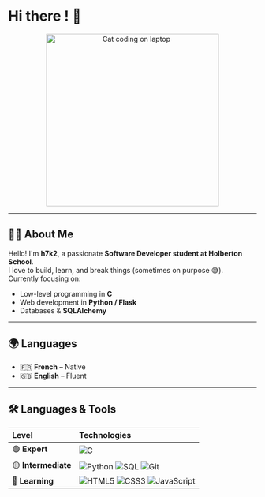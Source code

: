 # Hi there ! 👋

<p align="center">
  <img src="https://media2.giphy.com/media/v1.Y2lkPTc5MGI3NjExNTIwbHZ0aHFwamRtbXZpeTd1ZDhhYjU4czEyMnBzM25tZDl5aHppaiZlcD12MV9pbnRlcm5hbF9naWZfYnlfaWQmY3Q9Zw/lJNoBCvQYp7nq/giphy.gif" alt="Cat coding on laptop" width="350"/>
</p>

---

## 🧑‍💻 About Me
Hello! I'm **h7k2**, a passionate **Software Developer student at Holberton School**.  
I love to build, learn, and break things (sometimes on purpose 😅).  
Currently focusing on:
- Low-level programming in **C**
- Web development in **Python / Flask**
- Databases & **SQLAlchemy**

---

## 🌍 Languages
- 🇫🇷 **French** – Native  
- 🇬🇧 **English** – Fluent  

---

## 🛠️ Languages & Tools

| Level | Technologies |
|:------|:--------------|
| 🟢 **Expert** | ![C](https://img.shields.io/badge/C-00599C?style=for-the-badge&logo=c&logoColor=white) |
| 🟡 **Intermediate** | ![Python](https://img.shields.io/badge/Python-3776AB?style=for-the-badge&logo=python&logoColor=white) ![SQL](https://img.shields.io/badge/SQL-336791?style=for-the-badge&logo=postgresql&logoColor=white) ![Git](https://img.shields.io/badge/GIT-F05032?style=for-the-badge&logo=git&logoColor=white) |
| 🔴 **Learning** | ![HTML5](https://img.shields.io/badge/HTML5-E34F26?style=for-the-badge&logo=html5&logoColor=white) ![CSS3](https://img.shields.io/badge/CSS3-1572B6?style=for-the-badge&logo=css3&logoColor=white) ![JavaScript](https://img.shields.io/badge/JavaScript-F7DF1E?style=for-the-badge&logo=javascript&logoColor=black)
